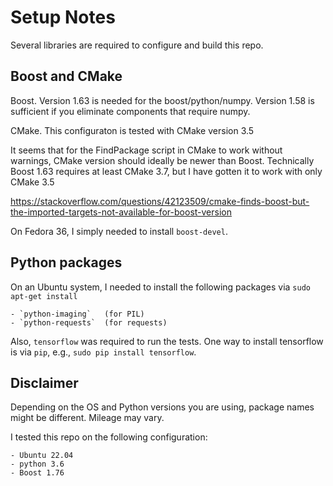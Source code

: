 # Setup Notes


Several libraries are required to configure and build this repo.

## Boost and CMake

 Boost.   Version 1.63 is needed for the boost/python/numpy.
          Version 1.58 is sufficient if you eliminate components
          that require numpy.

 CMake.   This configuraton is tested with CMake version 3.5

 It seems that for the FindPackage script in CMake
 to work without warnings, CMake version should ideally be 
 newer than Boost.   Technically Boost 1.63 requires at least
 CMake 3.7, but I have gotten it to work with only CMake 3.5

 https://stackoverflow.com/questions/42123509/cmake-finds-boost-but-the-imported-targets-not-available-for-boost-version

  On Fedora 36, I simply needed to install `boost-devel`.

## Python packages 

  On an Ubuntu system, I needed to install the following packages
  via `sudo apt-get install`

    - `python-imaging`   (for PIL)
    - `python-requests`  (for requests)
 
  Also, `tensorflow` was required to run the tests.
  One way to install tensorflow is via `pip`, e.g., `sudo pip install tensorflow`.


## Disclaimer

  Depending on the OS and Python versions you are using, package names
  might be different.  Mileage may vary.

  I tested this repo on the following configuration:

    - Ubuntu 22.04
    - python 3.6
    - Boost 1.76

